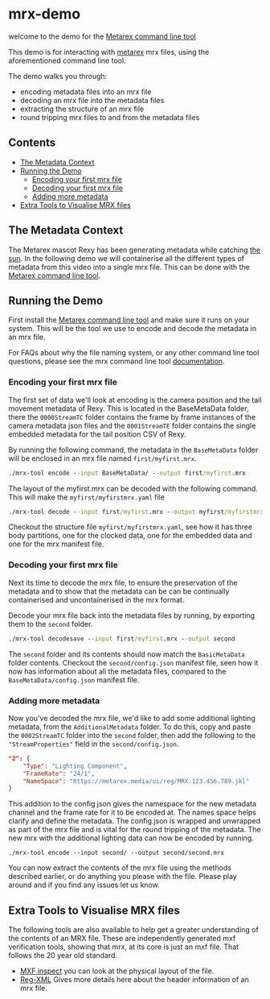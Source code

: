 # mrx-demo

welcome to the demo for the [Metarex command line tool][mrxtool]

This demo is for interacting with [metarex][mrx] mrx files,
using the aforementioned command line tool.

The demo walks you through:

- encoding metadata files into an mrx file
- decoding an mrx file into the metadata files
- extracting the structure of an mrx file
- round tripping mrx files to and from the metadata files

## Contents

- [The Metadata Context](#the-metadata-context)
- [Running the Demo](#running-the-demo)
  - [Encoding your first mrx file](#encoding-your-first-mrx-file)
  - [Decoding your first mrx file](#decoding-your-first-mrx-file)
  - [Adding more metadata](#adding-more-metadata)
- [Extra Tools to Visualise MRX files](#extra-tools-to-visualise-mrx-files)

## The Metadata Context

The Metarex mascot Rexy has been generating metadata
while catching [the sun](https://metarex.media/meeja/mrx-rexy-nab-2023.mp4).
In the following demo we will containerise all
the different types of metadata from this video
into a single mrx file.
This can be done with the
[Metarex command line tool][mrxtool].

## Running the Demo

First install the
[Metarex command line tool][mrxtool]
and make sure it runs on your system. This will be the tool we use to encode
and decode the metadata in an mrx file.

For FAQs about why the file naming system,
or any other command line tool questions,
please see the mrx command line tool
[documentation](https://github.com/metarex-media/mrx-tool/blob/main/HELP.md).

### Encoding your first mrx file

The first set of data we'll look at encoding is the camera position and the
tail movement metadata of Rexy. This is located in the BaseMetaData folder,
there the `0000StreamTC` folder contains the frame by
frame instances of the camera metadata json files
and the `0001StreamTE` folder contains the single embedded metadata
for the tail position CSV of Rexy.

By running the following command, the metadata in the `BaseMetaData`
folder will be enclosed in an mrx file named `first/myfirst.mrx`.

```cmd
./mrx-tool encode --input BaseMetaData/ --output first/myfirst.mrx
```

The layout of the myfirst.mrx can be decoded with the
following command. This will make the `myfirst/myfirstmrx.yaml` file

```cmd
./mrx-tool decode --input first/myfirst.mrx --output myfirst/myfirstmrx.yaml
```

Checkout the structure file `myfirst/myfirstmrx.yaml`, see how it has three body partitions,
one for the clocked data, one for the embedded data and one for the
mrx manifest file.

### Decoding your first mrx file

Next its time to decode the mrx file, to ensure the preservation of the metadata
and to show that the metadata can be can be continually
containerised and uncontainerised in the mrx format.

Decode your mrx file back into the metadata files by running,
by exporting them to the `second` folder.

```cmd
./mrx-tool decodesave --input first/myfirst.mrx --output second
```

The `second` folder and its contents should now match the `BasicMetaData` folder contents.
Checkout the `second/config.json` manifest file, seen how it now has information
about all the metadata files, compared to the `BaseMetaData/config.json`
manifest file.

### Adding more metadata

Now you've decoded the mrx file, we'd like to add some additional lighting metadata,
from the `AdditionalMetadata` folder. To do this, copy and paste the `0002StreamTC` folder
into the `second` folder, then add the following to the `"StreamProperties"` field in the `second/config.json`.

```json
"2": {
    "Type": "Lighting Component",
    "FrameRate": "24/1",
    "NameSpace": "https://metarex.media/ui/reg/MRX.123.456.789.jkl"
}
```

This addition to the config json gives the namespace for the new metadata channel
and the frame rate for it to be encoded at. The names space helps clarify and define
the metadata. The config.json is wrapped and unwrapped
as part of the mrx file and is vital for the round tripping of the metadata.
The new mrx with the additional lighting data can now be encoded by running.

```./mrx-tool encode --input second/ --output second/second.mrx```

You can now extract the contents of the mrx file using the methods described earlier,
or do anything you please with the file. Please play around
and if you find any issues let us know.

## Extra Tools to Visualise MRX files

The following tools are also available to help get a greater
understanding of the contents of an MRX file. These are independently generated
mxf verification tools, showing that mrx, at its core is just an mxf file. That follows
the 20 year old standard.

- [MXF inspect](https://github.com/Myriadbits/MXFInspect) you can look at the physical layout of the file.
- [Reg-XML](https://registry.smpte-ra.org/apps/regxmldump/view/published/)
Gives more details here about the header information of an mrx file.

[mrxtool]: https://github.com/metarex-media/mrx-tool "mrx-tool"
[mrx]: https://metarex.media/ "the Metarex website"
